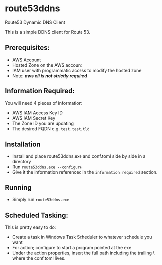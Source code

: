 # route53ddns
Route53 Dynamic DNS Client

This is a simple DDNS client for Route 53.


## Prerequisites:
- AWS Account
- Hosted Zone on the AWS account
- IAM user with programmatic access to modify the hosted zone
- Note: **_aws cli is not strictly required_**

## Information Required:

You will need 4 pieces of information:
- AWS IAM Access Key ID
- AWS IAM Secret Key 
- The Zone ID you are updating
- The desired FQDN e.g. `test.test.tld`

## Installation
- Install and place route53ddns.exe and conf.toml side by side in a directory
- Run `route53ddns.exe --configure` 
- Give it the information referenced in the `information required` section.

## Running
- Simply run `route53ddns.exe`

## Scheduled Tasking:
This is pretty easy to do:

- Create a task in Windows Task Scheduler to whatever schedule you want
- For action; configure to start a program pointed at the exe
- Under the action properties, insert the full path including the trailing \ where the conf.toml lives.

